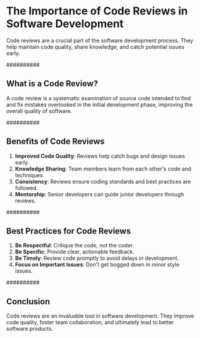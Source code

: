 # The Importance of Code Reviews in Software Development

Code reviews are a crucial part of the software development process. They help maintain code quality, share knowledge, and catch potential issues early.

##########

## What is a Code Review?

A code review is a systematic examination of source code intended to find and fix mistakes overlooked in the initial development phase, improving the overall quality of software.

##########

## Benefits of Code Reviews

1. **Improved Code Quality**: Reviews help catch bugs and design issues early.
2. **Knowledge Sharing**: Team members learn from each other's code and techniques.
3. **Consistency**: Reviews ensure coding standards and best practices are followed.
4. **Mentorship**: Senior developers can guide junior developers through reviews.

##########

## Best Practices for Code Reviews

1. **Be Respectful**: Critique the code, not the coder.
2. **Be Specific**: Provide clear, actionable feedback.
3. **Be Timely**: Review code promptly to avoid delays in development.
4. **Focus on Important Issues**: Don't get bogged down in minor style issues.

##########

## Conclusion

Code reviews are an invaluable tool in software development. They improve code quality, foster team collaboration, and ultimately lead to better software products.

